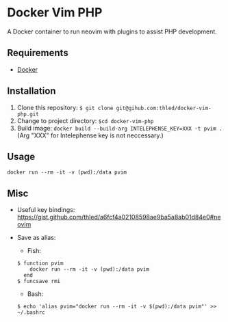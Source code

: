 # Docker Vim PHP

A Docker container to run neovim with plugins to assist PHP development.

## Requirements

- [Docker][docker]

## Installation

1. Clone this repository: `$ git clone git@gihub.com:thled/docker-vim-php.git`
1. Change to project directory: `$cd docker-vim-php`
1. Build image: `docker build --build-arg INTELEPHENSE_KEY=XXX -t pvim .` (Arg "XXX" for Intelephense key is not neccessary.)

## Usage

`docker run --rm -it -v (pwd):/data pvim`

## Misc

- Useful key bindings: <https://gist.github.com/thled/a6fcf4a02108598ae9ba5a8ab01d84e0#neovim>
- Save as alias:
  - Fish:

  ```shell
  $ function pvim
      docker run --rm -it -v (pwd):/data pvim
    end
  $ funcsave rmi
  ```

  - Bash:

  ```shell
  $ echo 'alias pvim="docker run --rm -it -v $(pwd):/data pvim"' >> ~/.bashrc
  ```

[docker]: https://docs.docker.com/install

